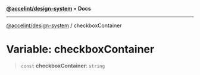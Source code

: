 [**@accelint/design-system**](../README.md) • **Docs**

***

[@accelint/design-system](../README.md) / checkboxContainer

# Variable: checkboxContainer

> `const` **checkboxContainer**: `string`
